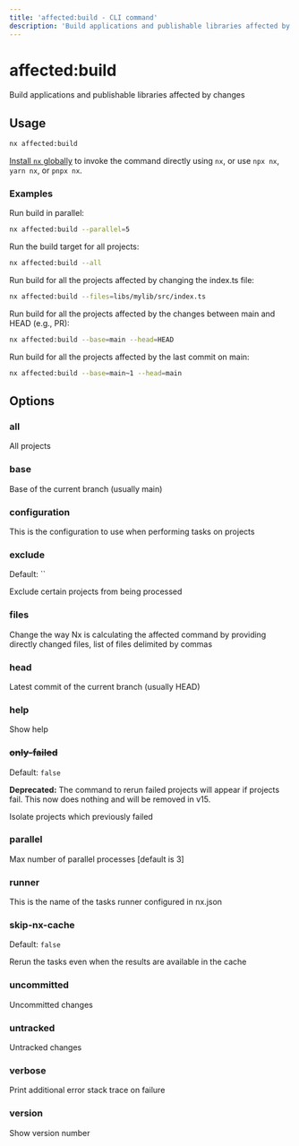 ```yaml
---
title: 'affected:build - CLI command'
description: 'Build applications and publishable libraries affected by changes'
---
```


# affected:build

Build applications and publishable libraries affected by changes

## Usage

```bash
nx affected:build
```

[Install `nx` globally](/getting-started/nx-setup#install-nx) to invoke the command directly using `nx`, or use `npx nx`, `yarn nx`, or `pnpx nx`.

### Examples

Run build in parallel:

```bash
nx affected:build --parallel=5
```

Run the build target for all projects:

```bash
nx affected:build --all
```

Run build for all the projects affected by changing the index.ts file:

```bash
nx affected:build --files=libs/mylib/src/index.ts
```

Run build for all the projects affected by the changes between main and HEAD (e.g., PR):

```bash
nx affected:build --base=main --head=HEAD
```

Run build for all the projects affected by the last commit on main:

```bash
nx affected:build --base=main~1 --head=main
```

## Options

### all

All projects

### base

Base of the current branch (usually main)

### configuration

This is the configuration to use when performing tasks on projects

### exclude

Default: ``

Exclude certain projects from being processed

### files

Change the way Nx is calculating the affected command by providing directly changed files, list of files delimited by commas

### head

Latest commit of the current branch (usually HEAD)

### help

Show help

### ~~only-failed~~

Default: `false`

**Deprecated:** The command to rerun failed projects will appear if projects fail. This now does nothing and will be removed in v15.

Isolate projects which previously failed

### parallel

Max number of parallel processes [default is 3]

### runner

This is the name of the tasks runner configured in nx.json

### skip-nx-cache

Default: `false`

Rerun the tasks even when the results are available in the cache

### uncommitted

Uncommitted changes

### untracked

Untracked changes

### verbose

Print additional error stack trace on failure

### version

Show version number
